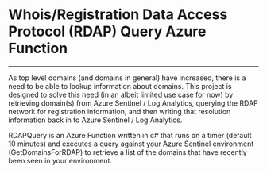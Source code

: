 # Whois/Registration Data Access Protocol (RDAP) Query Azure Function
----
As top level domains (and domains in general) have increased, there is a need to be able to lookup information about domains.  This project is designed to solve this need (in an albeit limited use case for now) by retrieving domain(s) from Azure Sentinel / Log Analytics, querying the RDAP network for registration information, and then writing that resolution information back in to Azure Sentinel / Log Analytics.  

RDAPQuery is an Azure Function written in c# that runs on a timer (default 10 minutes) and executes a query against your Azure Sentinel environment (GetDomainsForRDAP) to retrieve a list of the domains that have recently been seen in your environment.
